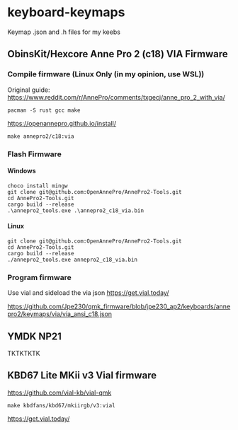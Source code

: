 # keyboard-keymaps
Keymap .json and .h files for my keebs

## ObinsKit/Hexcore Anne Pro 2 (c18) VIA Firmware

### Compile firmware (Linux Only (in my opinion, use WSL))

Original guide: https://www.reddit.com/r/AnnePro/comments/txgecj/anne_pro_2_with_via/

```pacman -S rust gcc make```

https://openannepro.github.io/install/

```make annepro2/c18:via```

### Flash Firmware 

#### Windows

```choco install rust
choco install mingw
git clone git@github.com:OpenAnnePro/AnnePro2-Tools.git
cd AnnePro2-Tools.git
cargo build --release
.\annepro2_tools.exe .\annepro2_c18_via.bin
```

#### Linux

```pacman -S rust gcc make
git clone git@github.com:OpenAnnePro/AnnePro2-Tools.git
cd AnnePro2-Tools.git
cargo build --release
./annepro2_tools.exe annepro2_c18_via.bin
```

### Program firmware

Use vial and sideload the via json https://get.vial.today/

https://github.com/Jpe230/qmk_firmware/blob/jpe230_ap2/keyboards/annepro2/keymaps/via/via_ansi_c18.json

## YMDK NP21

TKTKTKTK

## KBD67 Lite MKii v3 Vial firmware

https://github.com/vial-kb/vial-qmk

```make kbdfans/kbd67/mkiirgb/v3:vial```

https://get.vial.today/
